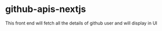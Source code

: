 # github-apis-nextjs
This front end will fetch all the details of github user and will display in UI 
